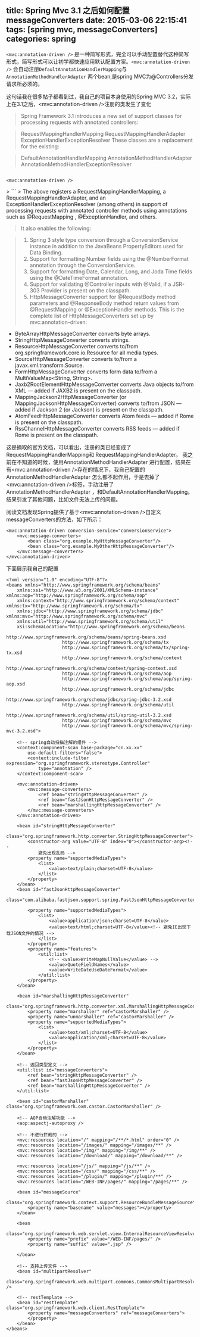 title: Spring Mvc 3.1 之后如何配置messageConverters
date: 2015-03-06 22:15:41
tags: [spring mvc, messageConverters]
categories: spring
---
`<mvc:annotation-driven />` 是一种简写形式，完全可以手动配置替代这种简写形式，简写形式可以让初学都快速应用默认配置方案。`<mvc:annotation-driven />` 会自动注册`DefaultAnnotationHandlerMapping`与`AnnotationMethodHandlerAdapter` 两个bean,是spring MVC为@Controllers分发请求所必须的。

这句话我在很多帖子都看到过，我自己的项目本身使用的Spring MVC 3.2，实际上在3.1之后，<mvc:annotation-driven />注册的类发生了变化
> Spring Framework 3.1 introduces a new set of support classes for processing requests with annotated controllers:

> RequestMappingHandlerMapping
RequestMappingHandlerAdapter
ExceptionHandlerExceptionResolver
These classes are a replacement for the existing:

> DefaultAnnotationHandlerMapping
AnnotationMethodHandlerAdapter
AnnotationMethodHandlerExceptionResolver
<!--more-->
> ```xml
<?xml version="1.0" encoding="UTF-8"?>
<beans xmlns="http://www.springframework.org/schema/beans"
    xmlns:mvc="http://www.springframework.org/schema/mvc"
    xmlns:xsi="http://www.w3.org/2001/XMLSchema-instance"
    xsi:schemaLocation="
        http://www.springframework.org/schema/beans
        http://www.springframework.org/schema/beans/spring-beans.xsd
        http://www.springframework.org/schema/mvc
        http://www.springframework.org/schema/mvc/spring-mvc.xsd">

    <mvc:annotation-driven />

</beans>
> ```
> The above registers a RequestMappingHandlerMapping, a RequestMappingHandlerAdapter, and an ExceptionHandlerExceptionResolver (among others) in support of processing requests with annotated controller methods using annotations such as @RequestMapping , @ExceptionHandler, and others.


> It also enables the following:

> 1. Spring 3 style type conversion through a ConversionService instance in addition to the JavaBeans PropertyEditors used for Data Binding.
> 2. Support for formatting Number fields using the @NumberFormat annotation through the ConversionService.
> 3. Support for formatting Date, Calendar, Long, and Joda Time fields using the @DateTimeFormat annotation.
> 4. Support for validating @Controller inputs with @Valid, if a JSR-303 Provider is present on the classpath.
> 5. HttpMessageConverter support for @RequestBody method parameters and @ResponseBody method return values from @RequestMapping or @ExceptionHandler methods.
This is the complete list of HttpMessageConverters set up by mvc:annotation-driven:
 * ByteArrayHttpMessageConverter converts byte arrays.
 * StringHttpMessageConverter converts strings.
 * ResourceHttpMessageConverter converts to/from org.springframework.core.io.Resource for all media types.
 * SourceHttpMessageConverter converts to/from a javax.xml.transform.Source.
 * FormHttpMessageConverter converts form data to/from a MultiValueMap<String, String>.
 * Jaxb2RootElementHttpMessageConverter converts Java objects to/from XML — added if   JAXB2 is present on the classpath.
 * MappingJackson2HttpMessageConverter (or MappingJacksonHttpMessageConverter) converts to/from JSON — added if Jackson 2 (or Jackson) is present on the classpath.
 * AtomFeedHttpMessageConverter converts Atom feeds — added if Rome is present on the classpath.
 * RssChannelHttpMessageConverter converts RSS feeds — added if Rome is present on the classpath.

这是摘取的官方文档，可以看出，注册的类已经变成了RequestMappingHandlerMapping和 RequestMappingHandlerAdapter。
我之前在不知道的时候，使用AnnotationMethodHandlerAdapter 进行配置，结果在有<mvc:annotation-driven />存在的情况下，我自己配置的AnnotationMethodHandlerAdapter 怎么都不起作用，于是去掉了<mvc:annotation-driven />标签，手动注册了AnnotationMethodHandlerAdapter ，和DefaultAnnotationHandlerMapping。结果引发了其他问题，比如文件无法上传的问题。

阅读文档发现Spring提供了基于<mvc:annotation-driven />自定义messageConverters的方法，如下所示：
```
<mvc:annotation-driven conversion-service="conversionService">
    <mvc:message-converters>
        <bean class="org.example.MyHttpMessageConverter"/>
        <bean class="org.example.MyOtherHttpMessageConverter"/>
    </mvc:message-converters>
</mvc:annotation-driven>
```
下面展示我自己的配置
```
<?xml version="1.0" encoding="UTF-8"?>
<beans xmlns="http://www.springframework.org/schema/beans"
	xmlns:xsi="http://www.w3.org/2001/XMLSchema-instance" xmlns:aop="http://www.springframework.org/schema/aop"
	xmlns:context="http://www.springframework.org/schema/context" xmlns:tx="http://www.springframework.org/schema/tx"
	xmlns:jdbc="http://www.springframework.org/schema/jdbc" xmlns:mvc="http://www.springframework.org/schema/mvc"
	xmlns:util="http://www.springframework.org/schema/util"
	xsi:schemaLocation="http://www.springframework.org/schema/beans
                     http://www.springframework.org/schema/beans/spring-beans.xsd
                     http://www.springframework.org/schema/tx
                     http://www.springframework.org/schema/tx/spring-tx.xsd
                     http://www.springframework.org/schema/context 
                     http://www.springframework.org/schema/context/spring-context.xsd
                     http://www.springframework.org/schema/aop
                     http://www.springframework.org/schema/aop/spring-aop.xsd
                     http://www.springframework.org/schema/jdbc
                     http://www.springframework.org/schema/jdbc/spring-jdbc-3.2.xsd
                     http://www.springframework.org/schema/util      
          			 http://www.springframework.org/schema/util/spring-util-3.2.xsd
                     http://www.springframework.org/schema/mvc 
  					 http://www.springframework.org/schema/mvc/spring-mvc-3.2.xsd">

	<!-- spring自动扫描注解的组件 -->
	<context:component-scan base-package="cn.xx.xx"
		use-default-filters="false">
		<context:include-filter expression="org.springframework.stereotype.Controller"
			type="annotation" />
	</context:component-scan>

	<mvc:annotation-driven>
		<mvc:message-converters>
			<ref bean="stringHttpMessageConverter" />
			<ref bean="fastJsonHttpMessageConverter" />
			<ref bean="marshallingHttpMessageConverter" />
		</mvc:message-converters>
	</mvc:annotation-driven>

	<bean id="stringHttpMessageConverter"
		class="org.springframework.http.converter.StringHttpMessageConverter">
		<constructor-arg value="UTF-8" index="0"></constructor-arg><!-- 
			避免出现乱码 -->
		<property name="supportedMediaTypes">
			<list>
				<value>text/plain;charset=UTF-8</value>
			</list>
		</property>
	</bean>
	<bean id="fastJsonHttpMessageConverter"
		class="com.alibaba.fastjson.support.spring.FastJsonHttpMessageConverter">

		<property name="supportedMediaTypes">
			<list>
				<value>application/json;charset=UTF-8</value>
				<value>text/html;charset=UTF-8</value><!-- 避免IE出现下载JSON文件的情况 -->
			</list>
		</property>
		<property name="features">
			<util:list>
				<!-- <value>WriteMapNullValue</value> -->
				<value>QuoteFieldNames</value>
				<value>WriteDateUseDateFormat</value>
			</util:list>
		</property>
	</bean>
	
	<bean id="marshallingHttpMessageConverter"
		class="org.springframework.http.converter.xml.MarshallingHttpMessageConverter">
		<property name="marshaller" ref="castorMarshaller" />
		<property name="unmarshaller" ref="castorMarshaller" />
		<property name="supportedMediaTypes">
			<list>
				<value>text/xml;charset=UTF-8</value>
				<value>application/xml;charset=UTF-8</value>
			</list>
		</property>
	</bean>

	<!-- 返回类型定义 -->
	<util:list id="messageConverters">
		<ref bean="stringHttpMessageConverter" />
		<ref bean="fastJsonHttpMessageConverter" />
		<ref bean="marshallingHttpMessageConverter" />
	</util:list>

	<bean id="castorMarshaller" class="org.springframework.oxm.castor.CastorMarshaller" />

	<!-- AOP自动注解功能 -->
	<aop:aspectj-autoproxy />

	<!-- 不进行拦截的 -->
	<mvc:resources location="/" mapping="/**/*.html" order="0" />
	<mvc:resources location="/images/" mapping="/images/**" />
	<mvc:resources location="/img/" mapping="/img/**" />
	<mvc:resources location="/download/" mapping="/download/**" />

	<mvc:resources location="/js/" mapping="/js/**" />
	<mvc:resources location="/css/" mapping="/css/**" />
	<mvc:resources location="/plugin/" mapping="/plugin/**" />
	<mvc:resources location="/WEB-INF/pages/" mapping="/pages/**" />

	<bean id="messageSource"
		class="org.springframework.context.support.ResourceBundleMessageSource">
		<property name="basename" value="messages"></property>
	</bean>

	<bean
		class="org.springframework.web.servlet.view.InternalResourceViewResolver">
		<property name="prefix" value="/WEB-INF/pages/" />
		<property name="suffix" value=".jsp" />

	</bean>

	<!-- 支持上传文件 -->
	<bean id="multipartResolver"
		class="org.springframework.web.multipart.commons.CommonsMultipartResolver" />

	<!-- restTemplate -->
	<bean id="restTemplate" class="org.springframework.web.client.RestTemplate">
		<property name="messageConverters" ref="messageConverters">
		</property>
	</bean>
</beans>
```